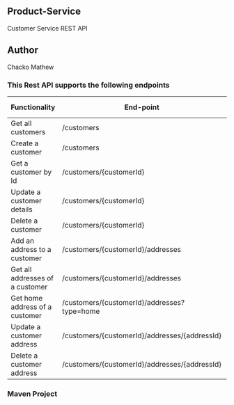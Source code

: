 ## Product-Service
Customer Service REST API

## Author
Chacko Mathew

### This Rest API supports the following endpoints

| Functionality                   | End-point                                     | HTTP Method | Security | Comments |
|---------------------------------|-----------------------------------------------|-------------|----------|----------|
| Get all customers               | /customers                                    | GET         |          |          |
| Create a customer               | /customers                                    | POST        |          |          |
| Get a customer by Id            | /customers/{customerId}                       | GET         |          |          |
| Update a customer details       | /customers/{customerId}                       | PUT         |          |          |
| Delete a customer               | /customers/{customerId}                       | DELETE      |          |          |
| Add an address to a customer    | /customers/{customerId}/addresses             | POST        |          |          |
| Get all addresses of a customer | /customers/{customerId}/addresses             | GET         |          |          |
| Get home address of a customer  | /customers/{customerId}/addresses?type=home   | GET         |          |          |
| Update a customer address       | /customers/{customerId}/addresses/{addressId} | PUT         |          |          |
| Delete a customer address       | /customers/{customerId}/addresses/{addressId} | DELETE      |          |          |



### Maven Project